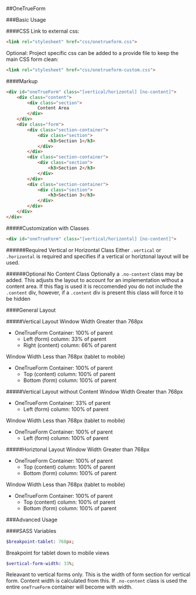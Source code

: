 ##OneTrueForm

###Basic Usage

####CSS
Link to external css:
```html
<link rel="stylesheet" href="css/onetrueform.css">     
```

Optional: Project specific css can be added to a provide file to keep the main CSS form clean:
```html
<link rel="stylesheet" href="css/onetrueform-custom.css">     
```

####Markup
```html
<div id="oneTrueForm" class="[vertical/horizontal] [no-content]">
	<div class="content">
	    <div class="section">
	        Content Area
	    </div>
	</div>
	<div class="form">
	    <div class="section-container">
	        <div class="section">
	            <h3>Section 1</h3>
	        </div>
	    </div>
	    <div class="section-container">
	        <div class="section">
	            <h3>Section 2</h3>
	        </div>
	    </div>
	    <div class="section-container">
	        <div class="section">
	            <h3>Section 3</h3>
	        </div>
	    </div>
	</div>
</div>
```

#####Customization with Classes

```html
<div id="oneTrueForm" class="[vertical/horizontal] [no-content]">
```

######Required Vertical or Horizontal Class
Either `.vertical` or `.horizontal` is required and specifies if a vertical or horiztonal layout will be used.

######Optional No Content Class
Optionally a `.no-content` class may be added. This adjusts the layout to account for an implementation without a content area. If this flag is used it is reccomended you do not include the `.content` div, however, if a `.content` div  is present this class will force it to be hidden

####General Layout

#####Vertical Layout
Window Width Greater than 768px
* OneTrueForm Container: 100% of parent
	* Left (form) column: 33% of parent
	* Right (content) column: 66% of parent

Window Width Less than 768px (tablet to mobile)
- OneTrueForm Container: 100% of parent
	- Top (content) column: 100% of parent
	- Bottom (form) column: 100% of parent

#####Vertical Layout without Content
Window Width Greater than 768px
- OneTrueForm Container: 33% of parent
	- Left (form) column: 100% of parent
	

Window Width Less than 768px (tablet to mobile)
- OneTrueForm Container: 100% of parent
	- Left (form) column: 100% of parent

#####Horiztonal Layout
Window Width Greater than 768px
- OneTrueForm Container: 100% of parent
	- Top (content) column: 100% of parent
	- Bottom (form) column: 100% of parent
	
Window Width Less than 768px (tablet to mobile)
- OneTrueForm Container: 100% of parent
	- Top (content) column: 100% of parent
	- Bottom (form) column: 100% of parent
		
###Advanced Usage

####SASS Variables

```sass
$breakpoint-tablet: 768px;
```
Breakpoint for tablet down to mobile views


```sass
$vertical-form-width: 33%;
```	
Releavant to vertical forms only. This is the width of form section for vertical form. Content width is calculated from this.
If `.no-content` class is used the entire `oneTrueForm` container will become with width.

